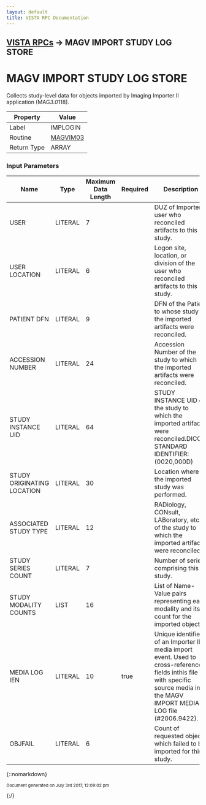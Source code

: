 ```yaml
---
layout: default
title: VISTA RPC Documentation
---
```


## [VISTA RPCs](TableOfContents) &#8594; MAGV IMPORT STUDY LOG STORE
# MAGV IMPORT STUDY LOG STORE

Collects study-level data for objects imported by Imaging Importer II application (MAG*3.0*118).

Property | Value
--- | ---
Label | IMPLOGIN
Routine | [MAGVIM03](http://code.osehra.org/dox/Routine_MAGVIM03_source.html)
Return Type | ARRAY


### Input Parameters

Name | Type | Maximum Data Length | Required | Description
--- | --- | --- | --- | ---
USER | LITERAL | 7 |  | DUZ of Importer II user who reconciled artifacts to this study.
USER LOCATION | LITERAL | 6 |  | Logon site, location, or division of the user who reconciled artifacts to this study.
PATIENT DFN | LITERAL | 9 |  | DFN of the Patient to whose study the imported artifacts were reconciled.
ACCESSION NUMBER | LITERAL | 24 |  | Accession Number of the study to which the imported artifacts were reconciled.
STUDY INSTANCE UID | LITERAL | 64 |  | STUDY INSTANCE UID of the study to which the imported artifacts were reconciled.DICOM STANDARD IDENTIFIER: (0020,000D)
STUDY ORIGINATING LOCATION | LITERAL | 30 |  | Location where the imported study was performed.
ASSOCIATED STUDY TYPE | LITERAL | 12 |  | RADiology, CONsult, LABoratory, etc. of the study to which the imported artifacts were reconciled.
STUDY SERIES COUNT | LITERAL | 7 |  | Number of series comprising this study.
STUDY MODALITY COUNTS | LIST | 16 |  | List of Name-Value pairs representing each modality and its count for the imported objects.
MEDIA LOG IEN | LITERAL | 10 | true | Unique identifier of an Importer II media import event. Used to cross-reference fields inthis file with specific source media in the MAGV IMPORT MEDIA LOG file (#2006.9422).
OBJFAIL | LITERAL | 6 |  | Count of requested objects which failed to be imported for this study.



{::nomarkdown} <br/><p style="font-size: 11px">Document generated on July 3rd 2017, 12:09:02 pm</p>{:/}